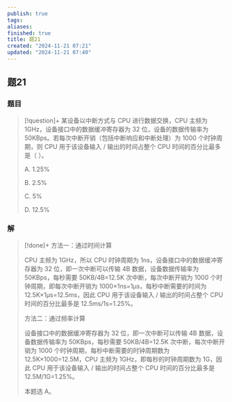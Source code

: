 ```yaml
---
publish: true
tags: 
aliases: 
finished: true
title: 题21
created: "2024-11-21 07:21"
updated: "2024-11-21 07:40"
---
```

## 题21
### 题目
> [!question]+
> 某设备以中断方式与 CPU 进行数据交换，CPU 主频为 1GHz，设备接口中的数据缓冲寄存器为 32 位，设备的数据传输率为 50KBps。若每次中断开销（包括中断响应和中断处理）为 1000 个时钟周期，则 CPU 用于该设备输入 / 输出的时间占整个 CPU 时间的百分比最多是（ ）。
> 
> A. 1.25%
> 
> B. 2.5%
> 
> C. 5%
> 
> D. 12.5%
### 解
> [!done]+
> 方法一：通过时间计算
> 
> CPU 主频为 1GHz，所以 CPU 时钟周期为 1ns，设备接口中的数据缓冲寄存器为 32 位，即一次中断可以传输 4B 数据，设备数据传输率为 50KBps，每秒需要 50KB/4B=12.5K 次中断，每次中断开销为 1000 个时钟周期，即每次中断开销为 1000×1ns=1μs，每秒中断需要的时间为 12.5K×1μs=12.5ms，因此 CPU 用于该设备输入 / 输出的时间占整个 CPU 时间的百分比最多是 12.5ms/1s=1.25%。
> 
> 方法二：通过频率计算
> 
> 设备接口中的数据缓冲寄存器为 32 位，即一次中断可以传输 4B 数据，设备数据传输率为 50KBps，每秒需要 50KB/4B=12.5K 次中断，每次中断开销为 1000 个时钟周期，每秒中断需要的时钟周期数为 12.5K×1000=12.5M，CPU 主频为 1GHz，即每秒的时钟周期数为 1G，因此 CPU 用于该设备输入 / 输出的时间占整个 CPU 时间的百分比最多是 12.5M/1G=1.25%。
> 
> 本题选 A。